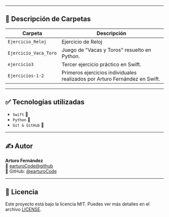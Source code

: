 

---

## 📌 Descripción de Carpetas

| Carpeta                  | Descripción                                                                 |
|--------------------------|-----------------------------------------------------------------------------|
| `Ejercicio_Reloj`       | Ejercicio de Reloj                     |
| `Ejercicio_Vaca_Toro`   | Juego de "Vacas y Toros" resuelto en Python.                               |
| `ejercicio3`            | Tercer ejercicio práctico en Swift.                                        |
| `Ejercicios-1-2`        | Primeros ejercicios individuales realizados por Arturo Fernández en Swift. |

---

## ✅ Tecnologías utilizadas

- `Swift` 🧪
- `Python` 🐍
- `Git & GitHub` 🔧

---

## ✍️ Autor

**Arturo Fernández**  
📧 [earturoCode@github](mailto:earturoCode@github)  
💼 GitHub: [@earturoCode](https://github.com/earturoCode)

---

## 📜 Licencia

Este proyecto está bajo la licencia MIT. Puedes ver más detalles en el archivo [LICENSE](LICENSE).

